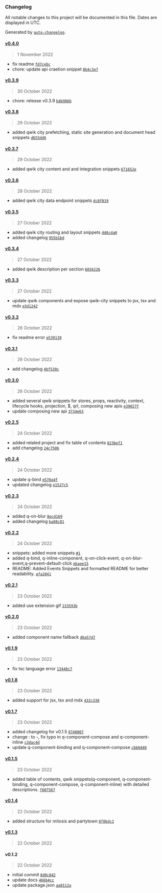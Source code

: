### Changelog

All notable changes to this project will be documented in this file. Dates are displayed in UTC.

Generated by [`auto-changelog`](https://github.com/CookPete/auto-changelog).

#### [v0.4.0](https://github.com/reemardelarosa/vscode-qwik-snippets/compare/v0.3.9...v0.4.0)

> 1 November 2022

- fix readme [`fd7cebc`](https://github.com/reemardelarosa/vscode-qwik-snippets/commit/fd7cebcbc6b2fc17be23916832aaf7ef1b91526a)
- chore: update api craetion snippet [`8b4c3e7`](https://github.com/reemardelarosa/vscode-qwik-snippets/commit/8b4c3e732d8f52f8d24e5f92f7e07a08aec65d10)

#### [v0.3.9](https://github.com/reemardelarosa/vscode-qwik-snippets/compare/v0.3.8...v0.3.9)

> 30 October 2022

- chore: release v0.3.9 [`b4b986b`](https://github.com/reemardelarosa/vscode-qwik-snippets/commit/b4b986b634c893ed884b2b08195d23699cfacfd4)

#### [v0.3.8](https://github.com/reemardelarosa/vscode-qwik-snippets/compare/v0.3.7...v0.3.8)

> 29 October 2022

- added qwik city prefetching, static site generation and document head snippets [`d655dd6`](https://github.com/reemardelarosa/vscode-qwik-snippets/commit/d655dd67c2c8027d5fea5a68cb4cf02ca05c2a00)

#### [v0.3.7](https://github.com/reemardelarosa/vscode-qwik-snippets/compare/v0.3.6...v0.3.7)

> 29 October 2022

- added qwik city content and and integration snippets [`671652e`](https://github.com/reemardelarosa/vscode-qwik-snippets/commit/671652eeb972630cdd5c89ae57592135c54435f7)

#### [v0.3.6](https://github.com/reemardelarosa/vscode-qwik-snippets/compare/v0.3.5...v0.3.6)

> 28 October 2022

- added qwik city data endpoint snippets [`dc8f019`](https://github.com/reemardelarosa/vscode-qwik-snippets/commit/dc8f01969fea9af7b07a0c0d3196cb1c3a1a32a5)

#### [v0.3.5](https://github.com/reemardelarosa/vscode-qwik-snippets/compare/v0.3.4...v0.3.5)

> 27 October 2022

- added qwik city routing and layout snippets [`d48cda0`](https://github.com/reemardelarosa/vscode-qwik-snippets/commit/d48cda0cd3efb74d99b2b078731387e69f72b0b9)
- added changelog [`955b1bd`](https://github.com/reemardelarosa/vscode-qwik-snippets/commit/955b1bd31e9cc0bc24971c98c258c5d84204c367)

#### [v0.3.4](https://github.com/reemardelarosa/vscode-qwik-snippets/compare/v0.3.3...v0.3.4)

> 27 October 2022

- added qwik description per section [`6856226`](https://github.com/reemardelarosa/vscode-qwik-snippets/commit/685622649bf5975879f0ae36befc80c725aa11e9)

#### [v0.3.3](https://github.com/reemardelarosa/vscode-qwik-snippets/compare/v0.3.2...v0.3.3)

> 27 October 2022

- update qwik components and expose qwik-city snippets to jsx, tsx and mdx [`e5d1242`](https://github.com/reemardelarosa/vscode-qwik-snippets/commit/e5d12424a0f6098bd9b7d0642dad0fee720c4fc0)

#### [v0.3.2](https://github.com/reemardelarosa/vscode-qwik-snippets/compare/v0.3.1...v0.3.2)

> 26 October 2022

- fix readme error [`e539139`](https://github.com/reemardelarosa/vscode-qwik-snippets/commit/e539139bb1ad9f9745ef38d1d3d533f05240ff0e)

#### [v0.3.1](https://github.com/reemardelarosa/vscode-qwik-snippets/compare/v0.3.0...v0.3.1)

> 26 October 2022

- add changelog [`4bf530c`](https://github.com/reemardelarosa/vscode-qwik-snippets/commit/4bf530c667bfb2e43f633f8c78f555e606ef3847)

#### [v0.3.0](https://github.com/reemardelarosa/vscode-qwik-snippets/compare/v0.2.5...v0.3.0)

> 26 October 2022

- added several qwik snippets for stores, props, reactivity, context, lifecycle hooks, projection, $, qrl, composing new apis [`e39027f`](https://github.com/reemardelarosa/vscode-qwik-snippets/commit/e39027f0d99c34c352bfcde6743adceaabb6de15)
- update composing new api [`3734e63`](https://github.com/reemardelarosa/vscode-qwik-snippets/commit/3734e63d45df8207236e3180af59309ac3425346)

#### [v0.2.5](https://github.com/reemardelarosa/vscode-qwik-snippets/compare/v0.2.4...v0.2.5)

> 24 October 2022

- added related project and fix table of contents [`823bef1`](https://github.com/reemardelarosa/vscode-qwik-snippets/commit/823bef1b8a8b1c309ed5ac39bcc5f654f92e108f)
- add changelog [`24c750b`](https://github.com/reemardelarosa/vscode-qwik-snippets/commit/24c750ba3be7520deb42c7013f883f69ad0032a4)

#### [v0.2.4](https://github.com/reemardelarosa/vscode-qwik-snippets/compare/v0.2.3...v0.2.4)

> 24 October 2022

- update q-bind [`e578a4f`](https://github.com/reemardelarosa/vscode-qwik-snippets/commit/e578a4f9d14aee781476eadff620a3a60e508eb6)
- updated changelog [`e1527c5`](https://github.com/reemardelarosa/vscode-qwik-snippets/commit/e1527c582e772b1156debb1f249cbe167600fa83)

#### [v0.2.3](https://github.com/reemardelarosa/vscode-qwik-snippets/compare/v0.2.2...v0.2.3)

> 24 October 2022

- added q-on-blur [`8ecd169`](https://github.com/reemardelarosa/vscode-qwik-snippets/commit/8ecd169d126ff5dab50ac68f16fba45fcd8d44dc)
- added changelog [`ba88c81`](https://github.com/reemardelarosa/vscode-qwik-snippets/commit/ba88c81fbae3e16a9e38d8a7607afd6405cbc6be)

#### [v0.2.2](https://github.com/reemardelarosa/vscode-qwik-snippets/compare/v0.2.1...v0.2.2)

> 24 October 2022

- snippets: added more snippets [`#1`](https://github.com/reemardelarosa/vscode-qwik-snippets/pull/1)
- added q-bind, q-inline-component, q-on-click-event, q-on-blur-event,q-prevent-default-click [`ebaee15`](https://github.com/reemardelarosa/vscode-qwik-snippets/commit/ebaee157186638dfe284b7ca9d9c3911424d7167)
- README: Added Events Snippets and formatted README for better readability. [`afa2841`](https://github.com/reemardelarosa/vscode-qwik-snippets/commit/afa2841a0418b53033a41d28e56a0e8ebbab5012)

#### [v0.2.1](https://github.com/reemardelarosa/vscode-qwik-snippets/compare/v0.2.0...v0.2.1)

> 23 October 2022

- added use extension gif [`233593b`](https://github.com/reemardelarosa/vscode-qwik-snippets/commit/233593b8e6fe2c1e669cf50571668a3ae5dca791)

#### [v0.2.0](https://github.com/reemardelarosa/vscode-qwik-snippets/compare/v0.1.9...v0.2.0)

> 23 October 2022

- added component name fallback [`d6a57d7`](https://github.com/reemardelarosa/vscode-qwik-snippets/commit/d6a57d7f89f7ed1892432f47244a9bb511408102)

#### [v0.1.9](https://github.com/reemardelarosa/vscode-qwik-snippets/compare/v0.1.8...v0.1.9)

> 23 October 2022

- fix tsc language error [`13448c7`](https://github.com/reemardelarosa/vscode-qwik-snippets/commit/13448c7bd1f781b2ab6cd9c46e639f27d37c2b94)

#### [v0.1.8](https://github.com/reemardelarosa/vscode-qwik-snippets/compare/v0.1.7...v0.1.8)

> 23 October 2022

- added support for jsx, tsx and mdx [`432c338`](https://github.com/reemardelarosa/vscode-qwik-snippets/commit/432c338d04e44978371d7f204b40516fdf2c817b)

#### [v0.1.7](https://github.com/reemardelarosa/vscode-qwik-snippets/compare/v0.1.5...v0.1.7)

> 23 October 2022

- added changelog for v0.1.5 [`9740007`](https://github.com/reemardelarosa/vscode-qwik-snippets/commit/97400074e3365a5c9acb8bc3fb786acfb1e14380)
- change : to -, fix typo in q-component-compose and q-component-inline [`c3dac4d`](https://github.com/reemardelarosa/vscode-qwik-snippets/commit/c3dac4da3b8f7b9c3be764e7faec3959448fe961)
- update q-component-binding and q-component-compose [`cbb0d40`](https://github.com/reemardelarosa/vscode-qwik-snippets/commit/cbb0d407814f5560982d50bf35dbfb8b6357849a)

#### [v0.1.5](https://github.com/reemardelarosa/vscode-qwik-snippets/compare/v0.1.4...v0.1.5)

> 23 October 2022

- added table of contents, qwik snippets(q-component, q-component-binding, q-component-compose, q-component-inline) with detailed descriptions. [`f607567`](https://github.com/reemardelarosa/vscode-qwik-snippets/commit/f6075671fa90ccee92dbf12f35ef6e198e70f45a)

#### [v0.1.4](https://github.com/reemardelarosa/vscode-qwik-snippets/compare/v0.1.3...v0.1.4)

> 22 October 2022

- added structure for mitosis and partytown [`8f0bdc2`](https://github.com/reemardelarosa/vscode-qwik-snippets/commit/8f0bdc292db0a8108ebb99517debc8295cfe0e08)

#### [v0.1.3](https://github.com/reemardelarosa/vscode-qwik-snippets/compare/v0.1.2...v0.1.3)

> 22 October 2022

#### v0.1.2

> 22 October 2022

- initial commit [`8d0c842`](https://github.com/reemardelarosa/vscode-qwik-snippets/commit/8d0c842e7b21e268694b38f2a13cf6226428a5f8)
- update docs [`466b4cc`](https://github.com/reemardelarosa/vscode-qwik-snippets/commit/466b4cc7f3c73bf1e1109f40d07628406539cfe0)
- update package.json [`aa0112a`](https://github.com/reemardelarosa/vscode-qwik-snippets/commit/aa0112a207891e3eceeae9d0fb003b4f7317995b)
